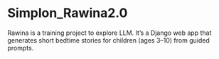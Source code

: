 # Simplon_Rawina2.0
Rawina is a training project to explore LLM. It’s a Django web app that generates short bedtime stories for children (ages 3–10) from guided prompts.

